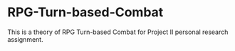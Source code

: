 # RPG-Turn-based-Combat
This is a theory of  RPG Turn-based Combat for Project II personal research assignment.
